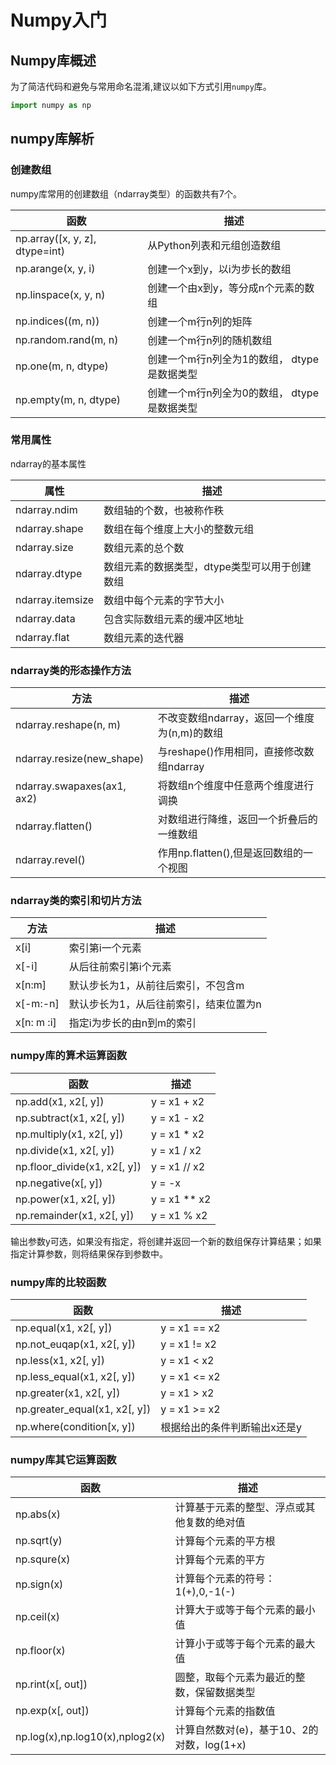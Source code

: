 # Numpy入门

## Numpy库概述

为了简洁代码和避免与常用命名混淆,建议以如下方式引用`numpy`库。

```python
import numpy as np
```

## numpy库解析

### 创建数组

numpy库常用的创建数组（ndarray类型）的函数共有7个。

| 函数                           | 描述                                        |
| ------------------------------ | ------------------------------------------- |
| np.array([x, y, z], dtype=int) | 从Python列表和元组创造数组                  |
| np.arange(x, y, i)             | 创建一个x到y，以i为步长的数组               |
| np.linspace(x, y, n)           | 创建一个由x到y，等分成n个元素的数组         |
| np.indices((m, n))             | 创建一个m行n列的矩阵                        |
| np.random.rand(m, n)           | 创建一个m行n列的随机数组                    |
| np.one(m, n, dtype)            | 创建一个m行n列全为1的数组， dtype是数据类型 |
| np.empty(m, n, dtype)          | 创建一个m行n列全为0的数组， dtype是数据类型 |

### 常用属性

ndarray的基本属性

| 属性             | 描述                                          |
| ---------------- | --------------------------------------------- |
| ndarray.ndim     | 数组轴的个数，也被称作秩                      |
| ndarray.shape    | 数组在每个维度上大小的整数元组                |
| ndarray.size     | 数组元素的总个数                              |
| ndarray.dtype    | 数组元素的数据类型，dtype类型可以用于创建数组 |
| ndarray.itemsize | 数组中每个元素的字节大小                      |
| ndarray.data     | 包含实际数组元素的缓冲区地址                  |
| ndarray.flat     | 数组元素的迭代器                              |





### ndarray类的形态操作方法

| 方法                       | 描述                                         |
| -------------------------- | -------------------------------------------- |
| ndarray.reshape(n, m)      | 不改变数组ndarray，返回一个维度为(n,m)的数组 |
| ndarray.resize(new_shape)  | 与reshape()作用相同，直接修改数组ndarray     |
| ndarray.swapaxes(ax1, ax2) | 将数组n个维度中任意两个维度进行调换          |
| ndarray.flatten()          | 对数组进行降维，返回一个折叠后的一维数组     |
| ndarray.revel()            | 作用np.flatten(),但是返回数组的一个视图      |





### ndarray类的索引和切片方法



| 方法       | 描述                                   |
| ---------- | -------------------------------------- |
| x[i]       | 索引第i一个元素                        |
| x[-i]      | 从后往前索引第i个元素                  |
| x[n:m]     | 默认步长为1，从前往后索引，不包含m     |
| x[-m:-n]   | 默认步长为1，从后往前索引，结束位置为n |
| x[n: m :i] | 指定i为步长的由n到m的索引              |



### numpy库的算术运算函数



| 函数                         | 描述         |
| ---------------------------- | ------------ |
| np.add(x1, x2[, y])          | y = x1 + x2  |
| np.subtract(x1, x2[, y])     | y = x1 - x2  |
| np.multiply(x1, x2[, y])     | y = x1 * x2  |
| np.divide(x1, x2[, y])       | y = x1 / x2  |
| np.floor_divide(x1, x2[, y]) | y = x1 // x2 |
| np.negative(x[, y])          | y = -x       |
| np.power(x1, x2[, y])        | y = x1 ** x2 |
| np.remainder(x1, x2[, y])    | y = x1 % x2  |

输出参数y可选，如果没有指定，将创建并返回一个新的数组保存计算结果；如果指定计算参数，则将结果保存到参数中。



### numpy库的比较函数

| 函数                          | 描述                         |
| ----------------------------- | ---------------------------- |
| np.equal(x1, x2[, y])         | y = x1 == x2                 |
| np.not_euqap(x1, x2[, y])     | y = x1 != x2                 |
| np.less(x1, x2[, y])          | y = x1 < x2                  |
| np.less_equal(x1, x2[, y])    | y = x1 <= x2                 |
| np.greater(x1, x2[, y])       | y = x1 > x2                  |
| np.greater_equal(x1, x2[, y]) | y = x1 >= x2                 |
| np.where(condition[x, y])     | 根据给出的条件判断输出x还是y |



### numpy库其它运算函数

| 函数                            | 描述                                       |
| ------------------------------- | ------------------------------------------ |
| np.abs(x)                       | 计算基于元素的整型、浮点或其他复数的绝对值 |
| np.sqrt(y)                      | 计算每个元素的平方根                       |
| np.squre(x)                     | 计算每个元素的平方                         |
| np.sign(x)                      | 计算每个元素的符号：1(+),0,-1(-)           |
| np.ceil(x)                      | 计算大于或等于每个元素的最小值             |
| np.floor(x)                     | 计算小于或等于每个元素的最大值             |
| np.rint(x[, out])               | 圆整，取每个元素为最近的整数，保留数据类型 |
| np.exp(x[, out])                | 计算每个元素的指数值                       |
| np.log(x),np.log10(x),nplog2(x) | 计算自然数对(e)，基于10、2的对数，log(1+x) |

